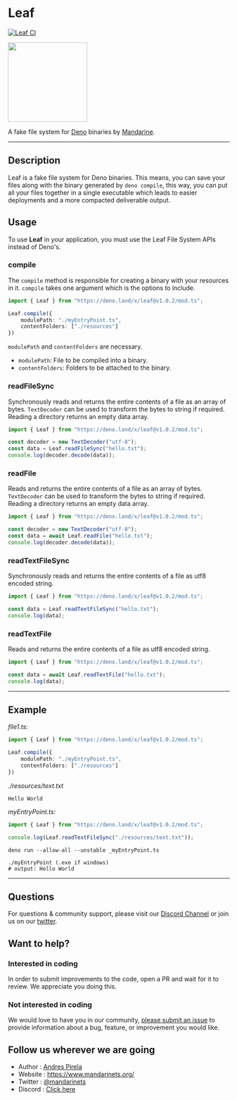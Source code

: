 # Leaf
[![Leaf CI](https://github.com/mandarineorg/leaf/workflows/Unit%20Tests/badge.svg)](https://github.com/mandarineorg/leaf)

<img src="https://www.mandarinets.org/assets/images/full-logo-simple.svg" width="180" height="180" />

A fake file system for [Deno](https://deno.land) binaries by [Mandarine](https://deno.land/x/mandarinets).

------------

## Description
Leaf is a fake file system for Deno binaries. This means, you can save your files along with the binary generated by `deno compile`, this way, you can put all your files together in a single executable which leads to easier deployments and a more compacted deliverable output.

## Usage
To use **Leaf** in your application, you must use the Leaf File System APIs instead of Deno's.

### compile
The `compile` method is responsible for creating a binary with your resources in it. `compile` takes one argument which is the options to include.
```typescript
import { Leaf } from "https://deno.land/x/leaf@v1.0.2/mod.ts";

Leaf.compile({
    modulePath: "./myEntryPoint.ts",
    contentFolders: ["./resources"]
})
```
`modulePath` and `contentFolders` are necessary.  

- `modulePath`: File to be compiled into a binary.
- `contentFolders`: Folders to be attached to the binary.

### readFileSync
Synchronously reads and returns the entire contents of a file as an array of bytes. `TextDecoder` can be used to transform the bytes to string if required. Reading a directory returns an empty data array.

```typescript
import { Leaf } from "https://deno.land/x/leaf@v1.0.2/mod.ts";

const decoder = new TextDecoder("utf-8");
const data = Leaf.readFileSync("hello.txt");
console.log(decoder.decode(data));
```

### readFile
Reads and returns the entire contents of a file as an array of bytes. `TextDecoder` can be used to transform the bytes to string if required. Reading a directory returns an empty data array.

```typescript
import { Leaf } from "https://deno.land/x/leaf@v1.0.2/mod.ts";

const decoder = new TextDecoder("utf-8");
const data = await Leaf.readFile("hello.txt");
console.log(decoder.decode(data));
```

### readTextFileSync
Synchronously reads and returns the entire contents of a file as utf8 encoded string.
```typescript
import { Leaf } from "https://deno.land/x/leaf@v1.0.2/mod.ts";

const data = Leaf.readTextFileSync("hello.txt");
console.log(data);
```

### readTextFile
Reads and returns the entire contents of a file as utf8 encoded string.
```typescript
import { Leaf } from "https://deno.land/x/leaf@v1.0.2/mod.ts";

const data = await Leaf.readTextFile("hello.txt");
console.log(data);
```

-----------------
## Example

_file1.ts:_

```typescript
import { Leaf } from "https://deno.land/x/leaf@v1.0.2/mod.ts";

Leaf.compile({
    modulePath: "./myEntryPoint.ts",
    contentFolders: ["./resources"]
})
```

_./resources/text.txt_
```text
Hello World
```

_myEntryPoint.ts:_
```typescript
import { Leaf } from "https://deno.land/x/leaf@v1.0.2/mod.ts";

console.log(Leaf.readTextFileSync("./resources/text.txt"));
```

```batch
deno run --allow-all --unstable _myEntryPoint.ts
```
```batch
./myEntryPoint (.exe if windows)
# output: Hello World
```
-----------------


## Questions
For questions & community support, please visit our [Discord Channel](https://discord.gg/qs72byB) or join us on our [twitter](https://twitter.com/mandarinets).

## Want to help?
### Interested in coding
In order to submit improvements to the code, open a PR and wait for it to review. We appreciate you doing this.
### Not interested in coding
We would love to have you in our community, [please submit an issue](https://github.com/mandarineorg/leaf/issues) to provide information about a bug, feature, or improvement you would like.

## Follow us wherever we are going
- Author : [Andres Pirela](https://twitter.com/andreestech)
- Website : https://www.mandarinets.org/
- Twitter : [@mandarinets](https://twitter.com/mandarinets)
- Discord : [Click here](https://discord.gg/qs72byB)
